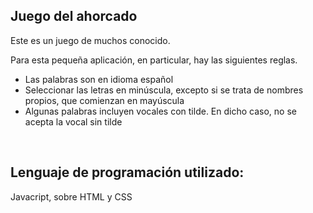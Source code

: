 ## Juego del ahorcado

Este es un juego de muchos conocido.

Para esta pequeña aplicación, en particular, hay las siguientes reglas.
- Las palabras son en idioma español
- Seleccionar las letras en minúscula, excepto si se trata de nombres propios, que comienzan en mayúscula
- Algunas palabras incluyen vocales con tilde. En dicho caso, no se acepta la vocal sin tilde

<br />

## Lenguaje de programación utilizado:

Javacript, sobre HTML y CSS


